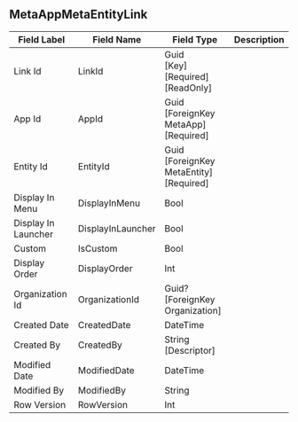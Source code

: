 ﻿## MetaAppMetaEntityLink
| Field Label | Field Name | Field Type | Description |  
| ---- | ---- | ---- | ---- |  
| Link Id | LinkId | Guid<br/>  [Key]<br/>  [Required]<br/>  [ReadOnly] |  |  
| App Id | AppId | Guid<br/>  [ForeignKey MetaApp]<br/>  [Required] |  |  
| Entity Id | EntityId | Guid<br/>  [ForeignKey MetaEntity]<br/>  [Required] |  |  
| Display In Menu | DisplayInMenu | Bool |  |  
| Display In Launcher | DisplayInLauncher | Bool |  |  
| Custom | IsCustom | Bool |  |  
| Display Order | DisplayOrder | Int |  |  
| Organization Id | OrganizationId | Guid?<br/>  [ForeignKey Organization] |  |  
| Created Date | CreatedDate | DateTime |  |  
| Created By | CreatedBy | String<br/>  [Descriptor] |  |  
| Modified Date | ModifiedDate | DateTime |  |  
| Modified By | ModifiedBy | String |  |  
| Row Version | RowVersion | Int |  |  
